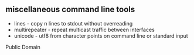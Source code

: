 ## miscellaneous command line tools

* lines - copy n lines to stdout without overreading
* multirepeater - repeat multicast traffic between interfaces
* unicode - utf8 from character points on command line or standard input

Public Domain


